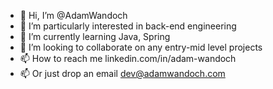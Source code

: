 - 👋 Hi, I’m @AdamWandoch
- 👀 I’m particularly interested in back-end engineering
- 🌱 I’m currently learning Java, Spring
- 💞️ I’m looking to collaborate on any entry-mid level projects
- 📫 How to reach me linkedin.com/in/adam-wandoch
- 📫 Or just drop an email dev@adamwandoch.com

<!---
AdamWandoch/AdamWandoch is a ✨ special ✨ repository because its `README.md` (this file) appears on your GitHub profile.
You can click the Preview link to take a look at your changes.
--->
